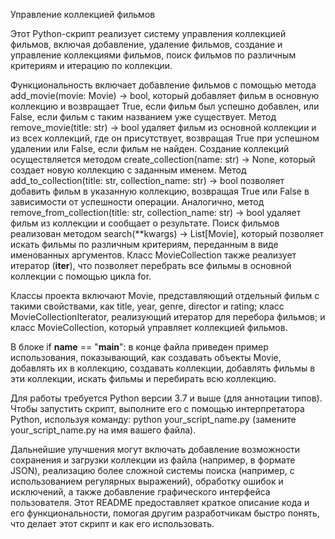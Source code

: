 Управление коллекцией фильмов

Этот Python-скрипт реализует систему управления коллекцией фильмов, включая добавление, удаление фильмов, создание и управление коллекциями фильмов, поиск фильмов по различным критериям и итерацию по коллекции.

Функциональность включает добавление фильмов с помощью метода add_movie(movie: Movie) -> bool, который добавляет фильм в основную коллекцию и возвращает True, если фильм был успешно добавлен, или False, если фильм с таким названием уже существует. Метод remove_movie(title: str) -> bool удаляет фильм из основной коллекции и из всех коллекций, где он присутствует, возвращая True при успешном удалении или False, если фильм не найден. Создание коллекций осуществляется методом create_collection(name: str) -> None, который создает новую коллекцию с заданным именем. Метод add_to_collection(title: str, collection_name: str) -> bool позволяет добавить фильм в указанную коллекцию, возвращая True или False в зависимости от успешности операции. Аналогично, метод remove_from_collection(title: str, collection_name: str) -> bool удаляет фильм из коллекции и сообщает о результате. Поиск фильмов реализован методом search(**kwargs) -> List[Movie], который позволяет искать фильмы по различным критериям, переданным в виде именованных аргументов. Класс MovieCollection также реализует итератор (__iter__), что позволяет перебрать все фильмы в основной коллекции с помощью цикла for.

Классы проекта включают Movie, представляющий отдельный фильм с такими свойствами, как title, year, genre, director и rating; класс MovieCollectionIterator, реализующий итератор для перебора фильмов; и класс MovieCollection, который управляет коллекцией фильмов.

В блоке if __name__ == "__main__": в конце файла приведен пример использования, показывающий, как создавать объекты Movie, добавлять их в коллекцию, создавать коллекции, добавлять фильмы в эти коллекции, искать фильмы и перебирать всю коллекцию.

Для работы требуется Python версии 3.7 и выше (для аннотации типов). Чтобы запустить скрипт, выполните его с помощью интерпретатора Python, используя команду: python your_script_name.py (замените your_script_name.py на имя вашего файла).

Дальнейшие улучшения могут включать добавление возможности сохранения и загрузки коллекции из файла (например, в формате JSON), реализацию более сложной системы поиска (например, с использованием регулярных выражений), обработку ошибок и исключений, а также добавление графического интерфейса пользователя. Этот README предоставляет краткое описание кода и его функциональности, помогая другим разработчикам быстро понять, что делает этот скрипт и как его использовать.
